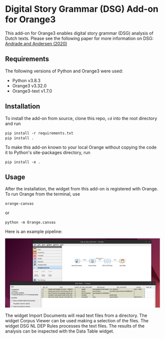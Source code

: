 Digital Story Grammar (DSG) Add-on for Orange3
==============================================

This add-on for Orange3 enables digital story grammar (DSG) analysis of Dutch texts. Please see the following paper for more information on DSG: [Andrade and Andersen (2020)](https://www.tandfonline.com/doi/full/10.1080/13645579.2020.1723205)

Requirements
------------
The following versions of Python and Orange3 were used:

+ Python v3.8.3
+ Orange3 v3.32.0
+ Orange3-text v1.7.0

Installation
------------

To install the add-on from source, clone this repo, `cd` into the root directory and run

    pip install -r requirements.txt
    pip install .

To make this add-on known to your local Orange without copying the code it to Python's site-packages directory, run

    pip install -e .

Usage
-----

After the installation, the widget from this add-on is registered with Orange. To run Orange from the terminal,
use

    orange-canvas

or

    python -m Orange.canvas

Here is an example pipeline:

![screenshot](dsg_nl_dep_rules.jpg)

The widget Import Documents will read text files from a directory. The widget
Corpus Viewer can be used making a selection of the files. The widget DSG
NL DEP Rules processes the text files. The results of the analysis can be
inspected with the Data Table widget.

